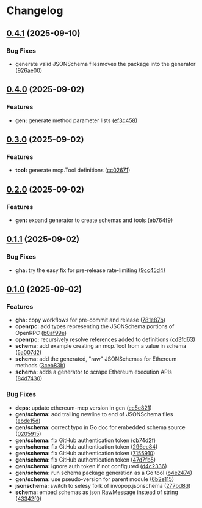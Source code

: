 # Changelog

## [0.4.1](https://github.com/selesy/ethereum-mcp/compare/v0.4.0...v0.4.1) (2025-09-10)


### Bug Fixes

* generate valid JSONSchema filesmoves the package into the generator ([926ae00](https://github.com/selesy/ethereum-mcp/commit/926ae008da7e0db29b70d4f08ef89369f45c04b4))

## [0.4.0](https://github.com/selesy/ethereum-mcp/compare/v0.3.0...v0.4.0) (2025-09-02)


### Features

* **gen:** generate method parameter lists ([ef3c458](https://github.com/selesy/ethereum-mcp/commit/ef3c458a3f69ae2b78217c30d74631a739704c4c))

## [0.3.0](https://github.com/selesy/ethereum-mcp/compare/v0.2.0...v0.3.0) (2025-09-02)


### Features

* **tool:** generate mcp.Tool definitions ([cc02671](https://github.com/selesy/ethereum-mcp/commit/cc02671e8a3d8b998d5e93671bf672236457b6ec))

## [0.2.0](https://github.com/selesy/ethereum-mcp/compare/v0.1.1...v0.2.0) (2025-09-02)


### Features

* **gen:** expand generator to create schemas and tools ([eb764f9](https://github.com/selesy/ethereum-mcp/commit/eb764f97a8e872f2d7a66043d51d7455878bb58a))

## [0.1.1](https://github.com/selesy/ethereum-mcp/compare/v0.1.0...v0.1.1) (2025-09-02)


### Bug Fixes

* **gha:** try the easy fix for pre-release rate-limiting ([9cc45d4](https://github.com/selesy/ethereum-mcp/commit/9cc45d4ba9618215b59c9f37d13f40da4f72f8f0))

## [0.1.0](https://github.com/selesy/ethereum-mcp/compare/v0.0.0...v0.1.0) (2025-09-02)


### Features

* **gha:** copy workflows for pre-commit and release ([781e87b](https://github.com/selesy/ethereum-mcp/commit/781e87b15d9a1f507dc17eb980c81c1c405b4834))
* **openrpc:** add types representing the JSONSchema portions of OpenRPC ([b0af99e](https://github.com/selesy/ethereum-mcp/commit/b0af99e94c6796a13b5a851c4765c5cce13309a9))
* **openrpc:** recursively resolve references added to definitions ([cd3fd63](https://github.com/selesy/ethereum-mcp/commit/cd3fd63dc354b908cde4575aade20f0217dc5fe3))
* **schema:** add example creating an mcp.Tool from a value in schema ([5a007d2](https://github.com/selesy/ethereum-mcp/commit/5a007d237efb4d8bf40b68ef332ac8de0b5cdcd4))
* **schema:** add the generated, "raw" JSONSchemas for Ethereum methods ([3ceb83b](https://github.com/selesy/ethereum-mcp/commit/3ceb83b08e50224fd3590f7e8d5e40ecedd41c80))
* **schema:** adds a generator to scrape Ethereum execution APIs ([84d7430](https://github.com/selesy/ethereum-mcp/commit/84d7430854e8dbc13754df137c926159f75b9eaf))


### Bug Fixes

* **deps:** update ethereum-mcp version in gen ([ec5e821](https://github.com/selesy/ethereum-mcp/commit/ec5e821f1804e9011ebac0c6b5c38dc40e691e92))
* **gen/schema:** add trailing newline to end of JSONSchema files ([ebde15d](https://github.com/selesy/ethereum-mcp/commit/ebde15d96e3674575ae9e8e4e4d4c20130f7a109))
* **gen/schema:** correct typo in Go doc for embedded schema source ([0205915](https://github.com/selesy/ethereum-mcp/commit/02059151a4a2428b8042153db8af00b074fbd460))
* **gen/schema:** fix GitHub authentication token ([cb74d2f](https://github.com/selesy/ethereum-mcp/commit/cb74d2f22db9adf2c9db54c82e1ca18169452780))
* **gen/schema:** fix GitHub authentication token ([296ec84](https://github.com/selesy/ethereum-mcp/commit/296ec84e344fc31ee56526968687e26f95342d6d))
* **gen/schema:** fix GitHub authentication token ([7155910](https://github.com/selesy/ethereum-mcp/commit/71559104c04aac1cc7d7cf706c6c835b029d5be2))
* **gen/schema:** fix GitHub authentication token ([47d7fb5](https://github.com/selesy/ethereum-mcp/commit/47d7fb5164a7f345e3b4e9a8bf232a4c49479269))
* **gen/schema:** ignore auth token if not configured ([d4c2336](https://github.com/selesy/ethereum-mcp/commit/d4c233633a9f9efa364ee627b2702295c8e321d4))
* **gen/schema:** run schema package generation as a Go tool ([b4e2474](https://github.com/selesy/ethereum-mcp/commit/b4e2474e66a700046b81cd84485d830692cd5290))
* **gen/schema:** use pseudo-version for parent module ([6b2e115](https://github.com/selesy/ethereum-mcp/commit/6b2e115633e55fd7b3ee211503ee4f0b0cbec83d))
* **jsonschema:** switch to selesy fork of invopop.jsonschema ([277bd8d](https://github.com/selesy/ethereum-mcp/commit/277bd8d232be35a66eb28f3c688606e10105621e))
* **schema:** embed schemas as json.RawMessage instead of string ([43342f0](https://github.com/selesy/ethereum-mcp/commit/43342f0b219333e8003964105b5ce9d64c877e29))
